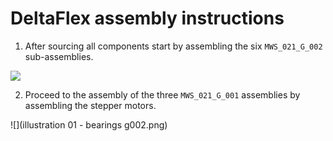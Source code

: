 # DeltaFlex assembly instructions

1. After sourcing all components start by assembling the six `MWS_021_G_002` sub-assemblies.

![](./assembly_illustrations/)

2. Proceed to the assembly of the three `MWS_021_G_001` assemblies by assembling the stepper motors.

![](illustration 01 - bearings g002.png)
